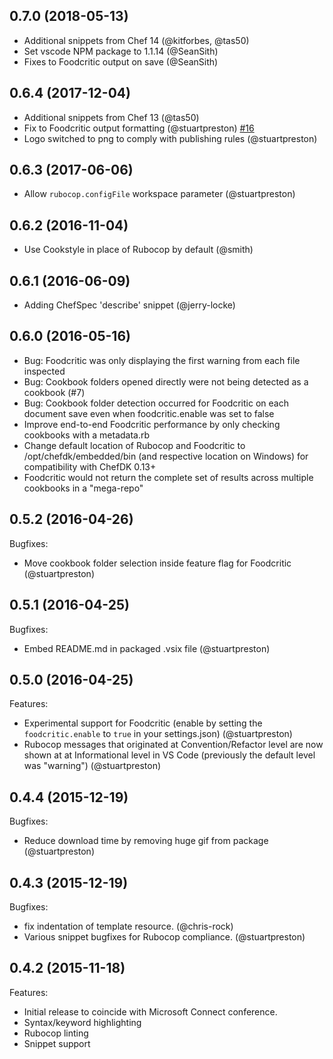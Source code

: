 ## 0.7.0 (2018-05-13)
 - Additional snippets from Chef 14 (@kitforbes, @tas50)
 - Set vscode NPM package to 1.1.14 (@SeanSith)
 - Fixes to Foodcritic output on save (@SeanSith)

## 0.6.4 (2017-12-04)
 - Additional snippets from Chef 13 (@tas50)
 - Fix to Foodcritic output formatting (@stuartpreston) [#16](https://github.com/pendrica/vscode-chef/issues/16)
 - Logo switched to png to comply with publishing rules (@stuartpreston)

## 0.6.3 (2017-06-06)
 - Allow `rubocop.configFile` workspace parameter (@stuartpreston)

## 0.6.2 (2016-11-04)
 - Use Cookstyle in place of Rubocop by default (@smith)

## 0.6.1 (2016-06-09)
 - Adding ChefSpec 'describe' snippet (@jerry-locke)

## 0.6.0 (2016-05-16)
 - Bug: Foodcritic was only displaying the first warning from each file inspected
 - Bug: Cookbook folders opened directly were not being detected as a cookbook (#7)
 - Bug: Cookbook folder detection occurred for Foodcritic on each document save even when foodcritic.enable was set to false
 - Improve end-to-end Foodcritic performance by only checking cookbooks with a metadata.rb
 - Change default location of Rubocop and Foodcritic to /opt/chefdk/embedded/bin (and respective location on Windows) for compatibility with ChefDK 0.13+ 
 - Foodcritic would not return the complete set of results across multiple cookbooks in a "mega-repo"

## 0.5.2 (2016-04-26)

Bugfixes:
 - Move cookbook folder selection inside feature flag for Foodcritic (@stuartpreston)

## 0.5.1 (2016-04-25)

Bugfixes:
 - Embed README.md in packaged .vsix file (@stuartpreston)

## 0.5.0 (2016-04-25)

Features: 
 - Experimental support for Foodcritic (enable by setting the ```foodcritic.enable``` to ```true``` in your settings.json) (@stuartpreston)
 - Rubocop messages that originated at Convention/Refactor level are now shown at at Informational level in VS Code (previously the default level was "warning") (@stuartpreston)

## 0.4.4 (2015-12-19)

Bugfixes:
 - Reduce download time by removing huge gif from package (@stuartpreston)

## 0.4.3 (2015-12-19)

Bugfixes:
 - fix indentation of template resource. (@chris-rock)
 - Various snippet bugfixes for Rubocop compliance. (@stuartpreston)

## 0.4.2 (2015-11-18)

Features:
 - Initial release to coincide with Microsoft Connect conference.
 - Syntax/keyword highlighting
 - Rubocop linting
 - Snippet support 
 